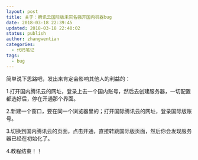 ```yaml
---
layout: post
title: 关于：腾讯云国际版未实名强开国内机器bug
date: 2018-03-18 22:39:45
updated: 2018-03-18 22:40:02
status: publish
author: zhangwentian
categories: 
  - 代码笔记
tags: 
  - bug
---
```



简单说下思路吧，发出来肯定会影响其他人的利益的：

1.打开国内腾讯云的网址，登录上去一个国内账号，然后去创建服务器，一切配置都选好后，停在开通那个界面。


2.新建一个窗口，要在同一个浏览器里的；打开国际腾讯云的网址，登录国际版账号。


3.切换到国内腾讯云的页面，点击开通，直接转跳国际版页面，然后你会发现服务器已经在初始化了。



4.教程结束！！